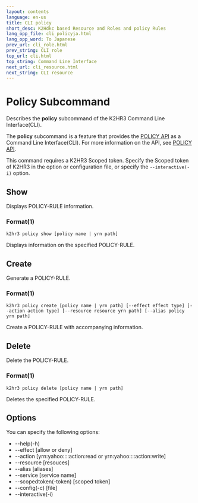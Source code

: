 ```yaml
---
layout: contents
language: en-us
title: CLI policy
short_desc: K2Hdkc based Resource and Roles and policy Rules
lang_opp_file: cli_policyja.html
lang_opp_word: To Japanese
prev_url: cli_role.html
prev_string: CLI role
top_url: cli.html
top_string: Command Line Interface
next_url: cli_resource.html
next_string: CLI resource
---
```


# Policy Subcommand
Describes the **policy** subcommand of the K2HR3 Command Line Interface(CLI).

The **policy** subcommand is a feature that provides the [POLICY API](api_policy.html) as a Command Line Interface(CLI).
For more information on the API, see [POLICY API](api_policy.html).

This command requires a K2HR3 Scoped token. Specify the Scoped token of K2HR3 in the option or configuration file, or specify the `--interactive(-i)` option.

## Show
Displays POLICY-RULE information.

### Format(1)
```
k2hr3 policy show [policy name | yrn path]
```
Displays information on the specified POLICY-RULE.

## Create
Generate a POLICY-RULE.

### Format(1)
```
k2hr3 policy create [policy name | yrn path] [--effect effect type] [--action action type] [--resource resource yrn path] [--alias policy yrn path]
```
Create a POLICY-RULE with accompanying information.

## Delete
Delete the POLICY-RULE.

### Format(1)
```
k2hr3 policy delete [policy name | yrn path]
```
Deletes the specified POLICY-RULE.

## Options
You can specify the following options:
- -\-help(-h)
- -\-effect [allow or deny]
- -\-action [yrn:yahoo::::action:read or yrn:yahoo::::action:write]
- -\-resource [resouces]
- -\-alias [aliases]
- -\-service [service name]
- -\-scopedtoken(-token) [scoped token]
- -\-config(-c) [file]
- -\-interactive(-i)
